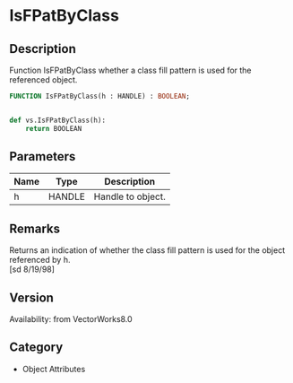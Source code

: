 # IsFPatByClass

## Description
Function IsFPatByClass whether a class fill pattern is used for the referenced object.

```pascal
FUNCTION IsFPatByClass(h : HANDLE) : BOOLEAN;
```

```python

def vs.IsFPatByClass(h):
    return BOOLEAN
```

## Parameters
|Name|Type|Description|
|---|---|---|
|h|HANDLE|Handle to object.|

## Remarks
Returns an indication of whether the class fill pattern is used for the object referenced by h.<BR>
[sd  8/19/98]

## Version
Availability: from VectorWorks8.0
## Category
* Object Attributes

